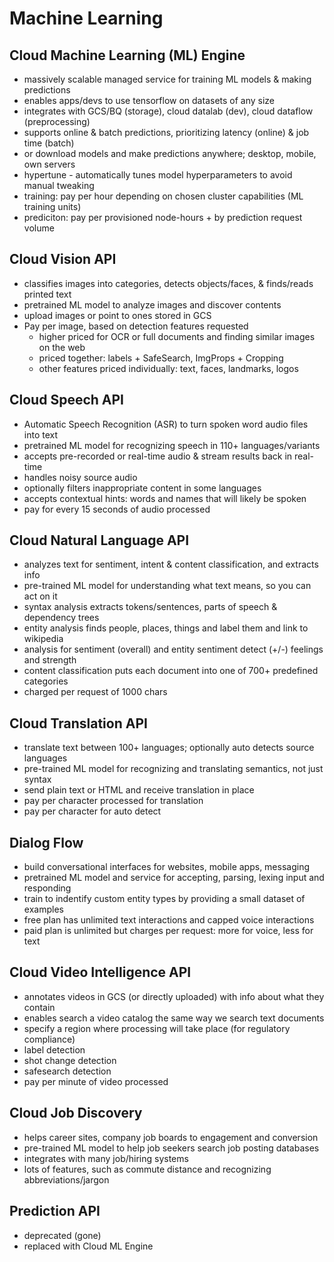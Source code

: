 # Machine Learning

## Cloud Machine Learning (ML) Engine

* massively scalable managed service for training ML models & making predictions
* enables apps/devs to use tensorflow on datasets of any size
* integrates with GCS/BQ (storage), cloud datalab (dev), cloud dataflow (preprocessing)
* supports online & batch predictions, prioritizing latency (online) & job time (batch)
* or download models and make predictions anywhere; desktop, mobile, own servers
* hypertune - automatically tunes model hyperparameters to avoid manual tweaking
* training: pay per hour depending on chosen cluster capabilities (ML training units)
* prediciton: pay per provisioned node-hours + by prediction request volume

## Cloud Vision API

* classifies images into categories, detects objects/faces, & finds/reads printed text
* pretrained ML model to analyze images and discover contents
* upload images or point to ones stored in GCS 
* Pay per image, based on detection features requested
    * higher priced for OCR or full documents and finding similar images on the web
    * priced together: labels + SafeSearch, ImgProps + Cropping
    * other features priced individually: text, faces, landmarks, logos

## Cloud Speech API

* Automatic Speech Recognition (ASR) to turn spoken word audio files into text
* pretrained ML model for recognizing speech in 110+ languages/variants
* accepts pre-recorded or real-time audio & stream results back in real-time
* handles noisy source audio
* optionally filters inappropriate content in some languages
* accepts contextual hints: words and names that will likely be spoken
* pay for every 15 seconds of audio processed

## Cloud Natural Language API

* analyzes text for sentiment, intent & content classification, and extracts info
* pre-trained ML model for understanding what text means, so you can act on it
* syntax analysis extracts tokens/sentences, parts of speech & dependency trees
* entity analysis finds people, places, things and label them and link to wikipedia
* analysis for sentiment (overall) and entity sentiment detect (+/-) feelings and strength
* content classification puts each document into one of 700+ predefined categories
* charged per request of 1000 chars

## Cloud Translation API

* translate text between 100+ languages; optionally auto detects source languages
* pre-trained ML model for recognizing and translating semantics, not just syntax
* send plain text or HTML and receive translation in place
* pay per character processed for translation
* pay per character for auto detect

## Dialog Flow

* build conversational interfaces for websites, mobile apps, messaging
* pretrained ML model and service for accepting, parsing, lexing input and responding
* train to indentify custom entity types by providing a small dataset of examples
* free plan has unlimited text interactions and capped voice interactions
* paid plan is unlimited but charges per request: more for voice, less for text

## Cloud Video Intelligence API

* annotates videos in GCS (or directly uploaded) with info about what they contain
* enables search a video catalog the same way we search text documents
* specify a region where processing will take place (for regulatory compliance)
* label detection
* shot change detection
* safesearch detection
* pay per minute of video processed

## Cloud Job Discovery

* helps career sites, company job boards to engagement and conversion
* pre-trained ML model to help job seekers search job posting databases
* integrates with many job/hiring systems
* lots of features, such as commute distance and recognizing abbreviations/jargon

## Prediction API
* deprecated (gone)
* replaced with Cloud ML Engine